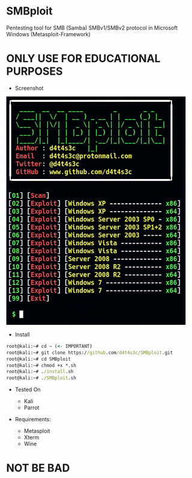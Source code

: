 # SMBploit

Pentesting tool for SMB (Samba) SMBv1/SMBv2 protocol in Microsoft Windows (Metasploit-Framework)

# ONLY USE FOR EDUCATIONAL PURPOSES

* Screenshot


![](/screenshot/screenshot2.png)

* Install

```cmd
root@kali:~# cd ~ (<- IMPORTANT)
root@kali:~# git clone https://github.com/d4t4s3c/SMBploit.git
root@kali:~# cd SMBploit
root@kali:~# chmod +x *.sh
root@kali:~# ./install.sh
root@kali:~# ./SMBploit.sh
```

* Tested On

  * Kali
  * Parrot
  
* Requirements:
   * Metasploit
   * Xterm
   * Wine

# NOT BE BAD


